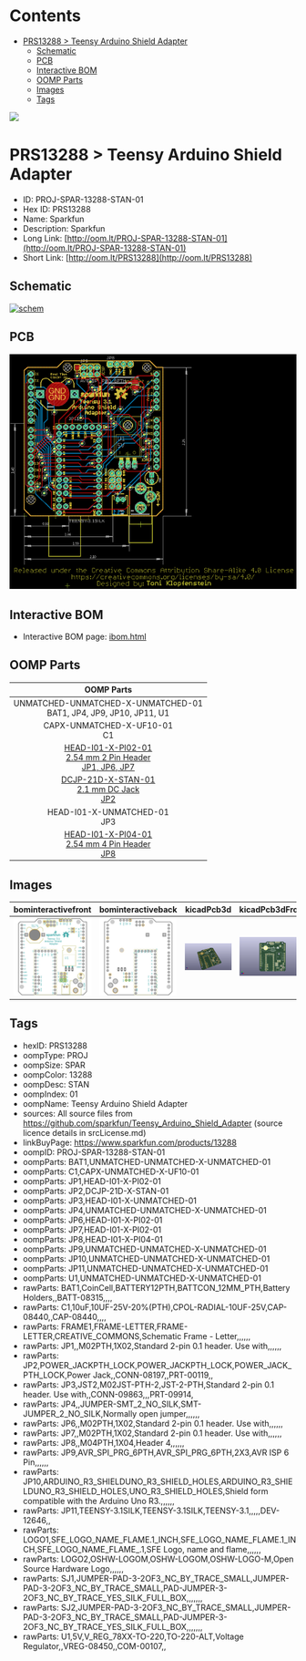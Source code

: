 



Contents
========

* [PRS13288 > Teensy Arduino Shield Adapter](#prs13288--teensy-arduino-shield-adapter)
	* [Schematic](#schematic)
	* [PCB](#pcb)
	* [Interactive BOM](#interactive-bom)
	* [OOMP Parts](#oomp-parts)
	* [Images](#images)
	* [Tags](#tags)
  
![][im]
# PRS13288 > Teensy Arduino Shield Adapter

- ID: PROJ-SPAR-13288-STAN-01
- Hex ID: PRS13288
- Name: Sparkfun
- Description: Sparkfun
- Long Link: [http://oom.lt/PROJ-SPAR-13288-STAN-01](http://oom.lt/PROJ-SPAR-13288-STAN-01)
- Short Link: [http://oom.lt/PRS13288](http://oom.lt/PRS13288)

## Schematic
  
[![schem](eagleSchemImage.png)](eagleSchemImage.png)
## PCB
  
[![pcb](eagleImage.png)](eagleImage.png)
## Interactive BOM

- Interactive BOM page: [ibom.html](https://htmlpreview.github.io/?https://github.com/oomlout/oomlout_OOMP_projects/blob/main/PROJ-SPAR-13288-STAN-01/kicad/bom/ibom.html)

## OOMP Parts
  

|OOMP Parts|
| :---: |
|UNMATCHED-UNMATCHED-X-UNMATCHED-01<BR>BAT1, JP4, JP9, JP10, JP11, U1|
|CAPX-UNMATCHED-X-UF10-01<BR>C1|
|[HEAD-I01-X-PI02-01<br> 2.54 mm 2 Pin Header<br> JP1, JP6, JP7](https://github.com/oomlout/oomlout_OOMP_parts/tree/main/HEAD-I01-X-PI02-01/)|
|[DCJP-21D-X-STAN-01<br> 2.1 mm DC Jack<br> JP2](https://github.com/oomlout/oomlout_OOMP_parts/tree/main/DCJP-21D-X-STAN-01/)|
|HEAD-I01-X-UNMATCHED-01<BR>JP3|
|[HEAD-I01-X-PI04-01<br> 2.54 mm 4 Pin Header<br> JP8](https://github.com/oomlout/oomlout_OOMP_parts/tree/main/HEAD-I01-X-PI04-01/)|

## Images
  
  

|bominteractivefront|bominteractiveback|kicadPcb3d|kicadPcb3dFront|kicadPcb3dBack|eagleImage|eagleSchemImage|pcbdraw|pcbdrawback|
| :---: | :---: | :---: | :---: | :---: | :---: | :---: | :---: | :---: |
|[![bominteractivefront](bomFront_140.png)](bomFront.png)|[![bominteractiveback](bomBack_140.png)](bomBack.png)|[![kicadPcb3d](kicadPcb3d_140.png)](kicadPcb3d.png)|[![kicadPcb3dFront](kicadPcb3dFront_140.png)](kicadPcb3dFront.png)|[![kicadPcb3dBack](kicadPcb3dBack_140.png)](kicadPcb3dBack.png)|[![eagleImage](eagleImage_140.png)](eagleImage.png)|[![eagleSchemImage](eagleSchemImage_140.png)](eagleSchemImage.png)|[![pcbdraw](pcbdraw_140.png)](pcbdraw.png)|[![pcbdrawback](pcbdrawBack_140.png)](pcbdrawBack.png)|

## Tags

- hexID: PRS13288
- oompType: PROJ
- oompSize: SPAR
- oompColor: 13288
- oompDesc: STAN
- oompIndex: 01
- oompName: Teensy Arduino Shield Adapter
- sources: All source files from https://github.com/sparkfun/Teensy_Arduino_Shield_Adapter (source licence details in srcLicense.md)
- linkBuyPage: https://www.sparkfun.com/products/13288
- oompID: PROJ-SPAR-13288-STAN-01
- oompParts: BAT1,UNMATCHED-UNMATCHED-X-UNMATCHED-01
- oompParts: C1,CAPX-UNMATCHED-X-UF10-01
- oompParts: JP1,HEAD-I01-X-PI02-01
- oompParts: JP2,DCJP-21D-X-STAN-01
- oompParts: JP3,HEAD-I01-X-UNMATCHED-01
- oompParts: JP4,UNMATCHED-UNMATCHED-X-UNMATCHED-01
- oompParts: JP6,HEAD-I01-X-PI02-01
- oompParts: JP7,HEAD-I01-X-PI02-01
- oompParts: JP8,HEAD-I01-X-PI04-01
- oompParts: JP9,UNMATCHED-UNMATCHED-X-UNMATCHED-01
- oompParts: JP10,UNMATCHED-UNMATCHED-X-UNMATCHED-01
- oompParts: JP11,UNMATCHED-UNMATCHED-X-UNMATCHED-01
- oompParts: U1,UNMATCHED-UNMATCHED-X-UNMATCHED-01
- rawParts: BAT1,CoinCell,BATTERY12PTH,BATTCON_12MM_PTH,Battery Holders,,BATT-08315,,,,
- rawParts: C1,10uF,10UF-25V-20%(PTH),CPOL-RADIAL-10UF-25V,CAP-08440,,CAP-08440,,,,
- rawParts: FRAME1,FRAME-LETTER,FRAME-LETTER,CREATIVE_COMMONS,Schematic Frame - Letter,,,,,,
- rawParts: JP1,,M02PTH,1X02,Standard 2-pin 0.1 header. Use with,,,,,,
- rawParts: JP2,POWER_JACKPTH_LOCK,POWER_JACKPTH_LOCK,POWER_JACK_PTH_LOCK,Power Jack,,CONN-08197,,PRT-00119,,
- rawParts: JP3,JST2,M02JST-PTH-2,JST-2-PTH,Standard 2-pin 0.1 header. Use with,,CONN-09863,,,PRT-09914,
- rawParts: JP4,,JUMPER-SMT_2_NO_SILK,SMT-JUMPER_2_NO_SILK,Normally open jumper,,,,,,
- rawParts: JP6,,M02PTH,1X02,Standard 2-pin 0.1 header. Use with,,,,,,
- rawParts: JP7,,M02PTH,1X02,Standard 2-pin 0.1 header. Use with,,,,,,
- rawParts: JP8,,M04PTH,1X04,Header 4,,,,,,
- rawParts: JP9,AVR_SPI_PRG_6PTH,AVR_SPI_PRG_6PTH,2X3,AVR ISP 6 Pin,,,,,,
- rawParts: JP10,ARDUINO_R3_SHIELDUNO_R3_SHIELD_HOLES,ARDUINO_R3_SHIELDUNO_R3_SHIELD_HOLES,UNO_R3_SHIELD_HOLES,Shield form compatible with the Arduino Uno R3.,,,,,,
- rawParts: JP11,TEENSY-3.1SILK,TEENSY-3.1SILK,TEENSY-3.1,,,,,DEV-12646,,
- rawParts: LOGO1,SFE_LOGO_NAME_FLAME.1_INCH,SFE_LOGO_NAME_FLAME.1_INCH,SFE_LOGO_NAME_FLAME_.1,SFE Logo, name and flame,,,,,,
- rawParts: LOGO2,OSHW-LOGOM,OSHW-LOGOM,OSHW-LOGO-M,Open Source Hardware Logo,,,,,,
- rawParts: SJ1,JUMPER-PAD-3-2OF3_NC_BY_TRACE_SMALL,JUMPER-PAD-3-2OF3_NC_BY_TRACE_SMALL,PAD-JUMPER-3-2OF3_NC_BY_TRACE_YES_SILK_FULL_BOX,,,,,,,
- rawParts: SJ2,JUMPER-PAD-3-2OF3_NC_BY_TRACE_SMALL,JUMPER-PAD-3-2OF3_NC_BY_TRACE_SMALL,PAD-JUMPER-3-2OF3_NC_BY_TRACE_YES_SILK_FULL_BOX,,,,,,,
- rawParts: U1,5V,V_REG_78XX-TO-220,TO-220-ALT,Voltage Regulator,,VREG-08450,,COM-00107,,



[im]: kicadPcb3d_450.png
